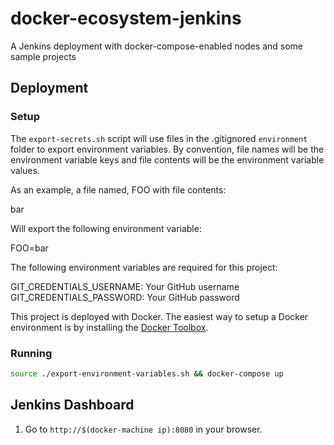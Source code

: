 # docker-ecosystem-jenkins
A Jenkins deployment with docker-compose-enabled nodes and some sample projects

## Deployment

### Setup

The `export-secrets.sh` script will use files in the .gitignored `environment` folder to export environment variables. By convention, file names will be the environment variable keys and file contents will be the environment variable values.

As an example, a file named, FOO with file contents:

bar

Will export the following environment variable:

FOO=bar

The following environment variables are required for this project:

GIT_CREDENTIALS_USERNAME: Your GitHub username
GIT_CREDENTIALS_PASSWORD: Your GitHub password

This project is deployed with Docker. The easiest way to setup a Docker environment is by installing the [Docker Toolbox](https://www.docker.com/docker-toolbox).

### Running

```bash
source ./export-environment-variables.sh && docker-compose up
```

## Jenkins Dashboard

1. Go to `http://$(docker-machine ip):8080` in your browser.
